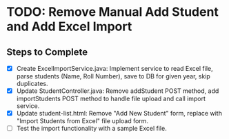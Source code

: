 # TODO: Remove Manual Add Student and Add Excel Import

## Steps to Complete
- [x] Create ExcelImportService.java: Implement service to read Excel file, parse students (Name, Roll Number), save to DB for given year, skip duplicates.
- [x] Update StudentController.java: Remove addStudent POST method, add importStudents POST method to handle file upload and call import service.
- [x] Update student-list.html: Remove "Add New Student" form, replace with "Import Students from Excel" file upload form.
- [ ] Test the import functionality with a sample Excel file.
